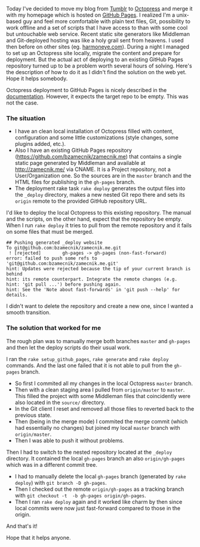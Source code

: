 <!--
.. title: Deploying Octopress to existing GitHub Pages repo
.. slug: deploying-octopress-to-existing-github-pages-repo
.. date: 2014-01-05 22:33:33+01:00
.. tags: 
.. category: 
.. link: 
.. description: 
.. type: text
-->

Today I've decided to move my blog from [Tumblr](http://tumblr.com) to [Octopress](http://octopress.org/) and merge it with my homepage which is hosted on [GitHub Pages](http://pages.github.com/). I realized I'm a unix-based guy and feel more comfortable with plain text files, Git, possibility to work offline and a set of scripts that I have access to than with some cool but untouchable web service. Recent static site generators like Middleman and Git-deployed hosting was like a holy grail sent from heavens. I used then before on other sites (eg. [harmoneye.com](http://harmoneye.com)). During a night I managed to set up an Octopress site locally, migrate the content and prepare for deployment. But the actual act of deploying to an existing GitHub Pages repository turned up to be a problem worth several hours of solving. Here's the description of how to do it as I didn't find the solution on the web yet. Hope it helps somebody.

<!-- TEASER_END -->

Octopress deployment to GitHub Pages is nicely described in the [documentation](http://octopress.org/docs/deploying/github/). However, it expects the target repo to be empty. This was not the case.

### The situation
- I have an clean local installation of Octopress filled with content, configuration and some little customizations (style changes, some plugins added, etc.).
- Also I have an existing GitHub Pages repository (https://github.com/bzamecnik/zamecnik.me) that contains a single static page generated by Middleman and available at http://zamecnik.me/ via CNAME. It is a Project repository, not a User/Organization one. So the sources are in the `master` branch and the HTML files for publishing in the `gh-pages` branch.
- The deployment rake task `rake deploy` generates the output files into the `_deploy` directory, makes a new nested Git repo there and sets its `origin` remote to the provided GitHub repository URL.

I'd like to deploy the local Octopress to this existing repository. The manual and the scripts, on the other hand, expect that the repository be empty. When I run `rake deploy` it tries to pull from the remote repository and it fails on some files that must be merged.

```
## Pushing generated _deploy website
To git@github.com:bzamecnik/zamecnik.me.git
 ! [rejected]        gh-pages -> gh-pages (non-fast-forward)
error: failed to push some refs to 'git@github.com:bzamecnik/zamecnik.me.git'
hint: Updates were rejected because the tip of your current branch is behind
hint: its remote counterpart. Integrate the remote changes (e.g.
hint: 'git pull ...') before pushing again.
hint: See the 'Note about fast-forwards' in 'git push --help' for details.
```

I didn't want to delete the repository and create a new one, since I wanted a smooth transition.

### The solution that worked for me

The rough plan was to manually merge both branches `master` and `gh-pages` and then let the deploy scripts do their usual work.

I ran the `rake setup_github_pages`, `rake generate` and `rake deploy` commands. And the last one failed that it is not able to pull from the `gh-pages` branch.

- So first I commited all my changes in the local Octopress `master` branch.
- Then with a clean staging area I pulled from `origin/master` to `master`. This filled the project with some Middleman files that coincidently were also located in the `source/` directory.
- In the Git client I reset and removed all those files to reverted back to the previous state.
- Then (being in the merge mode) I commited the merge commit (which had essentially no changes) but joined my local `master` branch with `origin/master`.
- Then I was able to push it without problems.

Then I had to switch to the nested repository located at the `_deploy` directory. It contained the local `gh-pages` branch an also `origin/gh-pages` which was in a different commit tree.

- I had to manually delete the local `gh-pages` branch (generated by `rake deploy`) with `git branch -D gh-pages`.
- Then I checked out the remote `origin/gh-pages` as a tracking branch with `git checkout -t  -b gh-pages origin/gh-pages`.
- Then I ran `rake deploy` again and it worked like charm by then since local commits were now just fast-forward compared to those in the origin.

And that's it!

Hope that it helps anyone.